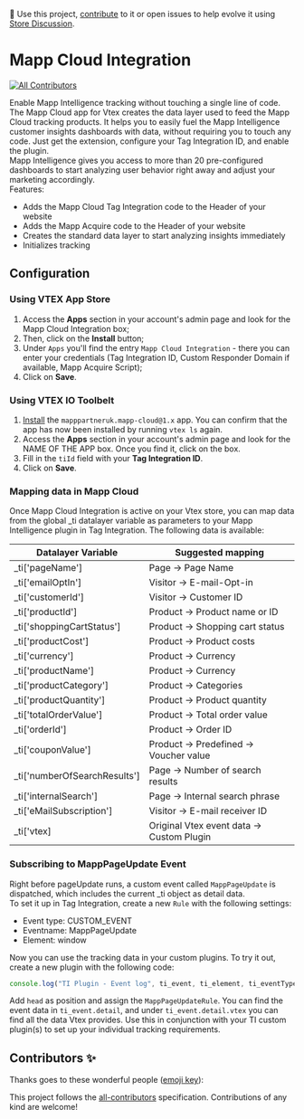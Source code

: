 📢 Use this project, [contribute](https://github.com/vtex-apps/mapp-cloud) to it or open issues to help evolve it using [Store Discussion](https://github.com/vtex-apps/store-discussion).

# Mapp Cloud Integration

<!-- DOCS-IGNORE:start -->
<!-- ALL-CONTRIBUTORS-BADGE:START - Do not remove or modify this section -->
[![All Contributors](https://img.shields.io/badge/all_contributors-0-orange.svg?style=flat-square)](#contributors-)
<!-- ALL-CONTRIBUTORS-BADGE:END -->
<!-- DOCS-IGNORE:end -->

Enable Mapp Intelligence tracking without touching a single line of code.  
The Mapp Cloud app for Vtex creates the data layer used to feed the Mapp Cloud tracking products. It helps you to easily fuel the Mapp Intelligence customer insights dashboards with data, without requiring you to touch any code. Just get the extension, configure your Tag Integration ID, and enable the plugin.  
Mapp Intelligence gives you access to more than 20 pre-configured dashboards to start analyzing user behavior right away and adjust your marketing accordingly.  
Features:  
- Adds the Mapp Cloud Tag Integration code to the Header of your website
- Adds the Mapp Acquire code to the Header of your website
- Creates the standard data layer to start analyzing insights immediately
- Initializes tracking


## Configuration

### Using VTEX App Store

1. Access the **Apps** section in your account's admin page and look for the Mapp Cloud Integration box;
2. Then, click on the **Install** button;
3. Under `Apps` you'll find the entry `Mapp Cloud Integration` - there you can enter your credentials (Tag Integration ID, Custom Responder Domain if available, Mapp Acquire Script);
4. Click on **Save**.

### Using VTEX IO Toolbelt

1. [Install](https://vtex.io/docs/recipes/development/installing-an-app/) the `mapppartneruk.mapp-cloud@1.x` app. You can confirm that the app has now been installed by running `vtex ls` again. 
2. Access the **Apps** section in your account's admin page and look for the NAME OF THE APP box. Once you find it, click on the box.
3. Fill in the `tiId` field with your **Tag Integration ID**.
4. Click on **Save**.

### Mapping data in Mapp Cloud
Once Mapp Cloud Integration is active on your Vtex store, you can map data from the global _ti datalayer variable as parameters to your Mapp Intelligence plugin in Tag Integration.
The following data is available:  

|Datalayer Variable     |Suggested mapping      |
|---|---|
|_ti['pageName']        |   Page &#8594; Page Name            |
|_ti['emailOptIn']      |   Visitor &#8594; E-mail-Opt-in   |
|_ti['customerId']      |   Visitor &#8594; Customer ID         |
|_ti['productId']       |   Product &#8594; Product name or ID          |
|_ti['shoppingCartStatus']   | Product &#8594; Shopping cart status   |
|_ti['productCost']   | Product &#8594; Product costs  |
|_ti['currency']   |  Product &#8594; Currency |
| _ti['productName']  | Product &#8594; Currency  |
| _ti['productCategory']  | Product &#8594; Categories   |
| _ti['productQuantity']  | Product &#8594; Product quantity  |
| _ti['totalOrderValue']  | Product &#8594; Total order value  |
| _ti['orderId']  | Product &#8594; Order ID  |
| _ti['couponValue']  |Product &#8594; Predefined &#8594; Voucher value    |
| _ti['numberOfSearchResults']  | Page &#8594; Number of search results  |
| _ti['internalSearch']  | Page &#8594; Internal search phrase |
| _ti['eMailSubscription'] | Visitor &#8594; E-mail receiver ID |
| _ti['vtex] | Original Vtex event data &#8594; Custom Plugin |

### Subscribing to MappPageUpdate Event 
Right before pageUpdate runs, a custom event called `MappPageUpdate` is dispatched, which includes the current _ti object as detail data.  
To set it up in Tag Integration, create a new `Rule` with the following settings:
- Event type: CUSTOM_EVENT
- Eventname: MappPageUpdate
- Element: window

Now you can use the tracking data in your custom plugins.
To try it out, create a new plugin with the following code:
```javascript
console.log("TI Plugin - Event log", ti_event, ti_element, ti_eventType, ti_eventCounter);
```
Add `head` as position and assign the `MappPageUpdateRule`.
You can find the event data in `ti_event.detail`, and under `ti_event.detail.vtex` you can find all the data Vtex provides. Use this in conjunction with your TI custom plugin(s) to set up your individual tracking requirements.


<!-- DOCS-IGNORE:start -->
## Contributors ✨

Thanks goes to these wonderful people ([emoji key](https://allcontributors.org/docs/en/emoji-key)):

<!-- ALL-CONTRIBUTORS-LIST:START - Do not remove or modify this section -->
<!-- prettier-ignore-start -->
<!-- markdownlint-disable -->
<!-- markdownlint-enable -->
<!-- prettier-ignore-end -->
<!-- ALL-CONTRIBUTORS-LIST:END -->

This project follows the [all-contributors](https://github.com/all-contributors/all-contributors) specification. Contributions of any kind are welcome!
<!-- DOCS-IGNORE:end -->

